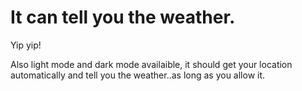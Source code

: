 # It can tell you the weather.

Yip yip!

Also light mode and dark mode availaible, it should get your location automatically and tell you the weather..as long as you allow it.

